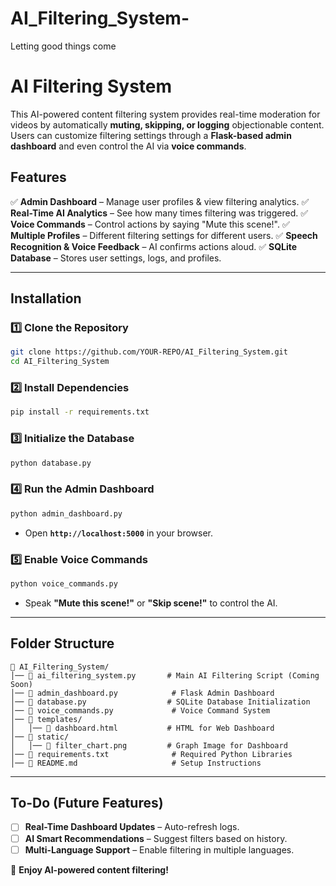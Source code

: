 # AI_Filtering_System-
Letting good things come 
# AI Filtering System

This AI-powered content filtering system provides real-time moderation for videos by automatically **muting, skipping, or logging** objectionable content. Users can customize filtering settings through a **Flask-based admin dashboard** and even control the AI via **voice commands**.

## Features
✅ **Admin Dashboard** – Manage user profiles & view filtering analytics.
✅ **Real-Time AI Analytics** – See how many times filtering was triggered.
✅ **Voice Commands** – Control actions by saying "Mute this scene!".
✅ **Multiple Profiles** – Different filtering settings for different users.
✅ **Speech Recognition & Voice Feedback** – AI confirms actions aloud.
✅ **SQLite Database** – Stores user settings, logs, and profiles.

---

## Installation
### **1️⃣ Clone the Repository**
```bash
git clone https://github.com/YOUR-REPO/AI_Filtering_System.git
cd AI_Filtering_System
```

### **2️⃣ Install Dependencies**
```bash
pip install -r requirements.txt
```

### **3️⃣ Initialize the Database**
```bash
python database.py
```

### **4️⃣ Run the Admin Dashboard**
```bash
python admin_dashboard.py
```
- Open **`http://localhost:5000`** in your browser.

### **5️⃣ Enable Voice Commands**
```bash
python voice_commands.py
```
- Speak **"Mute this scene!"** or **"Skip scene!"** to control the AI.

---

## Folder Structure
```
📂 AI_Filtering_System/
│── 📜 ai_filtering_system.py       # Main AI Filtering Script (Coming Soon)
│── 📜 admin_dashboard.py            # Flask Admin Dashboard
│── 📜 database.py                  # SQLite Database Initialization
│── 📜 voice_commands.py             # Voice Command System
│── 📂 templates/
│   │── 📜 dashboard.html           # HTML for Web Dashboard
│── 📂 static/
│   │── 📜 filter_chart.png         # Graph Image for Dashboard
│── 📜 requirements.txt              # Required Python Libraries
│── 📜 README.md                     # Setup Instructions
```

---

## To-Do (Future Features)
- [ ] **Real-Time Dashboard Updates** – Auto-refresh logs.
- [ ] **AI Smart Recommendations** – Suggest filters based on history.
- [ ] **Multi-Language Support** – Enable filtering in multiple languages.

🚀 **Enjoy AI-powered content filtering!**